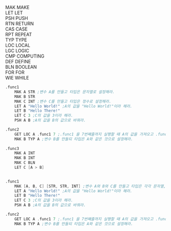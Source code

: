 MAK MAKE  
LET LET  
PSH PUSH  
RTN RETURN  
CAS CASE  
RPT REPEAT  
TYP TYPE  
LOC LOCAL  
LGC LOGIC  
CMP COMPUTING  
DEF DEFINE  
BLN BOOLEAN  
FOR FOR  
WIE WHILE  

```asm
.func1
    MAK A STR ;변수 A를 만들고 타입은 문자열로 설정해라.
    MAK B STR
    MAK C INT ;변수 C를 만들고 타입은 정수로 설정해라.
    LET A "Hello World!" ;A의 값을 "Hello World!"이라 해라.
    LET B "Hello There!"
    LET C 3 ;C의 값을 3이라 해라.
    PSH A B ;A의 값을 B의 값으로 바꿔라.

.func2
    GET LOC A .func1 7 ;.func1 을 7번째줄까지 실행할 때 A의 값을 가져오고 .func2의 지역변수로서 할당을 해라.
    MAK B TYP A ;변수 B를 만들되 타입은 A와 같은 것으로 설정해라.
    
.func3
    MAK A INT
    MAK B INT
    MAK C BLN
    LET C [A > B]
    
```

```asm
.func1
    MAK [A, B, C] [STR, STR, INT] ;변수 A와 B와 C를 만들고 타입은 각각 문자열, 문자열, 정수로 설정해라.
    LET A "Hello World!" ;A의 값을 "Hello World!"이라 해라.
    LET B "Hello There!"
    LET C 3 ;C의 값을 3이라 해라.
    PSH A B ;A의 값을 B의 값으로 바꿔라.

.func2
    GET LOC A .func1 7 ;.func1 을 7번째줄까지 실행할 때 A의 값을 가져오고 .func2의 지역변수로서 할당을 해라.
    MAK B TYP A ;변수 B를 만들되 타입은 A와 같은 것으로 설정해라.
```
